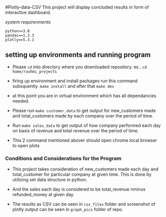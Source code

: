 #Plotly-data-CSV
This project will display concluded results in form of interactive dashboard.

*system requirenments*

```
python>=3.8
pandas==1.3.3
plotly==5.3.1
```

## setting up environments and running program ##
* Please ``cd`` into directory where you downloaded repository.
ex.. ```cd home/rashmi_projects```
 

* firing up environment and install packages run this command subsquently. 
```make install``` and after that `make dev`


* at this point you are in virtual environment which has all dependancies needed.


* Please run ``make customer_data`` to get output for new_customers made and total_customers made by each company over the period of time.


* Run ``make sales_data`` to get output of how company performed each day on basis of revenue and total revenue over the period of time.


* This 2 command mentioned abover should open chrome local browser to open plots.

### Conditions and Considerations for the Program ###

* This project takes consideration of new_customers made each day and total_customer for particular company at given time. This is done by utilizing set data structure in python.


* And the sales each day is considered to be total_revenue nminus refunded_money at given day.


* The results as CSV can be seen in ``csv_files`` folder and screenshot of plotly output can be seen in ``graph_pics`` folder of repo.
